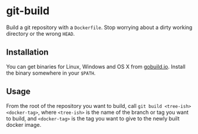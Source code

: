git-build
=========

Build a git repository with a `Dockerfile`. Stop worrying about a dirty working directory or the wrong `HEAD`.

## Installation

You can get binaries for Linux, Windows and OS X from [gobuild.io](http://gobuild.io/github.com/srijs/git-build). Install the binary somewhere in your `$PATH`.

## Usage

From the root of the repository you want to build, call `git build <tree-ish> <docker-tag>`, where `<tree-ish>` is the name of the branch or tag you want to build, and `<docker-tag>` is the tag you want to give to the newly built docker image.
